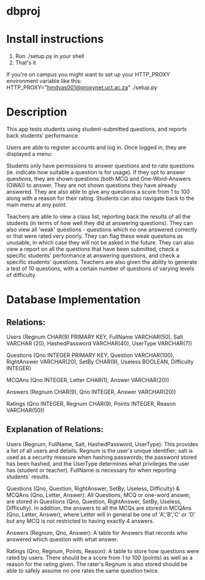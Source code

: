 dbproj
======

Install instructions
====================
1. Run ./setup.py in your shell
2. That's it

If you're on campus you might want to set up your HTTP_PROXY environment variable like this:
HTTP_PROXY="hmdyas001@proxynet.uct.ac.za" ./setup.py

Description
=======================

This app tests students using student-submitted questions, and reports back students' performance.

Users are able to register accounts and log in. Once logged in, they are displayed a menu:

Students only have permissions to answer questions and to rate questions (ie. indicate how suitable a question is for
usage). If they opt to answer questions, they are shown questions (both MCQ and One-Word-Answers (OWA)) to answer.
They are not shown questions they have already answered. They are also able to give any questions a score from 1 to 100
along with a reason for their rating. Students can also navigate back to the main menu at any point.

Teachers are able to view a class list, reporting back the results of all the students (in terms of how well they did at
answering questions). They can also view all 'weak' questions - questions which no one answered correctly or that were 
rated very poorly. They can flag these weak questions as unusable, in which case they will not be asked in the future. 
They can also view a report on all the questions that have been submitted, check a specific students' performance at 
answering questions, and check a specific students' questions. Teachers are also given the ability to generate a test 
of 10 questions, with a certain number of questions of varying levels of difficulty.

Database Implementation
=======================

Relations:
----------

Users (Regnum CHAR(9) PRIMARY KEY, FullName  VARCHAR(50), Salt VARCHAR (20), HashedPassword VARCHAR(40),
 UserType VARCHAR(7))


Questions (Qno INTEGER PRIMARY KEY, Question VARCHAR(100), RightAnswer VARCHAR(20), SetBy CHAR(9), Useless
 BOOLEAN, Difficulty INTEGER)


MCQAns (Qno INTEGER, Letter CHAR(1), Answer VARCHAR(20))


Answers (Regnum CHAR(9), Qno INTEGER, Answer VARCHAR(20))


Ratings (Qno INTEGER, Regnum CHAR(9), Points INTEGER, Reason VARCHAR(50))


Explanation of Relations:
-------------------------

Users (Regnum, FullName, Salt, HashedPassword, UserType):
This provides a list of all users and details. Regnum is the user's unique identifier; salt is used as a security
measure when hashing passwords; the password stored has been hashed, and the UserType determines what privileges
the user has (student or teacher). FullName is necessary for when reporting students' results.


Questions (Qno, Question, RightAnswer, SetBy, Useless, Difficulty) & MCQAns (Qno, Letter, Answer): 
All Questions, MCQ or one-word answer, are stored in Questions (Qno, Question, RightAnswer, SetBy, Useless, Difficulty). In
addition, the answers to all the MCQs are stored in MCQAns (Qno, Letter, Answer), where Letter will in general
be one of 'A','B','C' or 'D' but any MCQ is not restricted to having exactly 4 answers.


Answers (Regnum, Qno, Answer):
A table for Answers that records who answered which question with what answer.

Ratings (Qno, Regnum, Points, Reason):
A table to store how questions were rated by users. There should be a score from 1 to 100 (points) as well as a
reason for the rating given. The rater's Regnum is also stored  should be able to safely assume no one rates
the same question twice.
